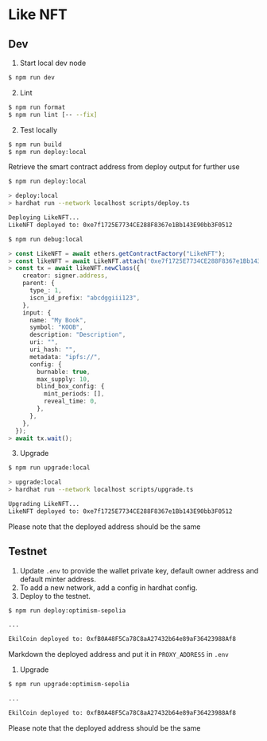 # Like NFT

## Dev

1. Start local dev node

```bash
$ npm run dev
```

2. Lint

```bash
$ npm run format
$ npm run lint [-- --fix]
```

2. Test locally

```bash
$ npm run build
$ npm run deploy:local
```

Retrieve the smart contract address from deploy output for further use

```bash
$ npm run deploy:local

> deploy:local
> hardhat run --network localhost scripts/deploy.ts

Deploying LikeNFT...
LikeNFT deployed to: 0xe7f1725E7734CE288F8367e1Bb143E90bb3F0512
```

```bash
$ npm run debug:local
```

```typescript
> const LikeNFT = await ethers.getContractFactory("LikeNFT");
> const likeNFT = await LikeNFT.attach('0xe7f1725E7734CE288F8367e1Bb143E90bb3F0512');
> const tx = await likeNFT.newClass({
    creator: signer.address,
    parent: {
      type_: 1,
      iscn_id_prefix: "abcdggiii123",
    },
    input: {
      name: "My Book",
      symbol: "KOOB",
      description: "Description",
      uri: "",
      uri_hash: "",
      metadata: "ipfs://",
      config: {
        burnable: true,
        max_supply: 10,
        blind_box_config: {
          mint_periods: [],
          reveal_time: 0,
        },
      },
    },
  });
> await tx.wait();
```

3. Upgrade

```bash
$ npm run upgrade:local

> upgrade:local
> hardhat run --network localhost scripts/upgrade.ts

Upgrading LikeNFT...
LikeNFT deployed to: 0xe7f1725E7734CE288F8367e1Bb143E90bb3F0512
```

Please note that the deployed address should be the same

## Testnet

1. Update `.env` to provide the wallet private key, default owner address and default minter address.
1. To add a new network, add a config in hardhat config.
1. Deploy to the testnet.

```bash
$ npm run deploy:optimism-sepolia

...

EkilCoin deployed to: 0xfB0A48F5Ca78C8aA27432b64e89aF36423988Af8
```

Markdown the deployed address and put it in `PROXY_ADDRESS` in `.env`

1. Upgrade

```bash
$ npm run upgrade:optimism-sepolia

...

EkilCoin deployed to: 0xfB0A48F5Ca78C8aA27432b64e89aF36423988Af8
```

Please note that the deployed address should be the same
